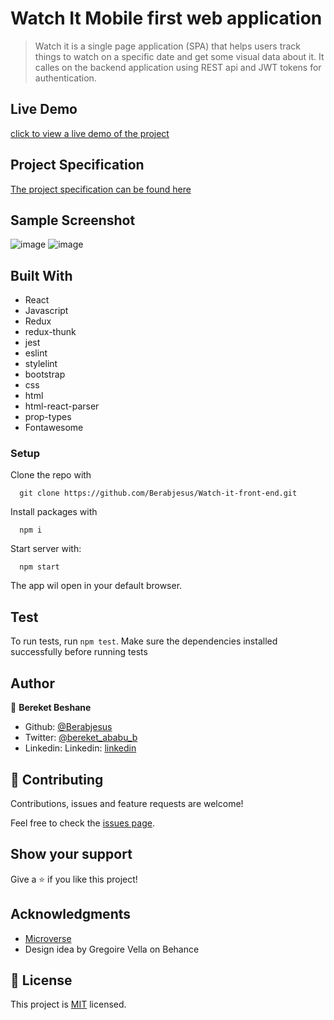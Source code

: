 # Watch It Mobile first web application

> Watch it is a single page application (SPA) that helps users track things to watch on a specific date and get some visual data about it. It calles on the backend application using REST api and JWT tokens for authentication.

## Live Demo

[click to view a live demo of the project](https://watch-it-app.netlify.app/)

## Project Specification

[The project specification can be found here](https://www.notion.so/Final-Capstone-Project-Tracking-App-22e454da738c46efaf17721826841772)

## Sample Screenshot
![image](https://user-images.githubusercontent.com/64360974/114253104-52a8fe00-99b1-11eb-8e3e-e637213e6cf1.png)
![image](https://user-images.githubusercontent.com/64360974/114253352-8c2e3900-99b2-11eb-8325-ba3e5bb6ef61.png)
## Built With

- React
- Javascript
- Redux
- redux-thunk
- jest
- eslint
- stylelint
- bootstrap
- css
- html
- html-react-parser
- prop-types
- Fontawesome 

### Setup

Clone the repo with

```
  git clone https://github.com/Berabjesus/Watch-it-front-end.git
```

Install packages with

```
  npm i
```

Start server with:

```
  npm start
```

The app wil open in your default browser.

## Test
To run tests, run `npm test`. Make sure the dependencies installed successfully before running tests

## Author

👤 **Bereket Beshane**

- Github: [@Berabjesus](https://github.com/Berabjesus)
- Twitter: [@bereket_ababu_b](https://twitter.com/bereket_ababu_b)
- Linkedin: Linkedin: [linkedin](https://www.linkedin.com/in/bereketbeshane/) 

## 🤝 Contributing

Contributions, issues and feature requests are welcome!

Feel free to check the [issues page](issues/).

## Show your support

Give a ⭐️ if you like this project!

## Acknowledgments

- [Microverse](https://www.microverse.org) 
- Design idea by Gregoire Vella on Behance
  
## 📝 License

This project is [MIT](lic.url) licensed.